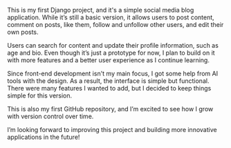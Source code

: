 This is my first Django project, and it's a simple social media blog application. While it’s still a basic version, it allows users to post content, comment on posts, like them, follow and unfollow other users, and edit their own posts.

Users can search for content and update their profile information, such as age and bio. Even though it’s just a prototype for now, I plan to build on it with more features and a better user experience as I continue learning.

Since front-end development isn't my main focus, I got some help from AI tools with the design. As a result, the interface is simple but functional. There were many features I wanted to add, but I decided to keep things simple for this version.

This is also my first GitHub repository, and I’m excited to see how I grow with version control over time.

I’m looking forward to improving this project and building more innovative applications in the future!